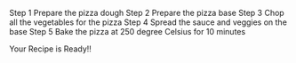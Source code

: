 Step 1 Prepare the pizza dough
Step 2 Prepare the pizza base
Step 3 Chop all the vegetables for the pizza
Step 4 Spread the sauce and veggies on the base
Step 5 Bake the pizza at 250 degree Celsius for 10 minutes

Your Recipe is Ready!!